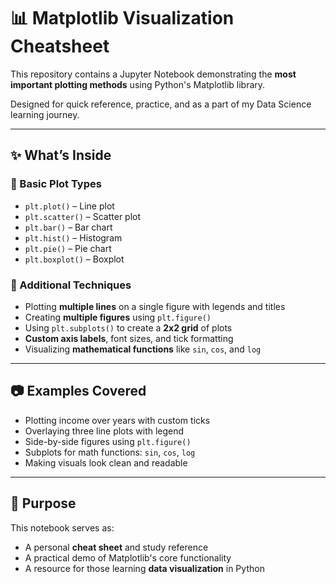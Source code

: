 # 📊 Matplotlib Visualization Cheatsheet

This repository contains a Jupyter Notebook demonstrating the **most important plotting methods** using Python's Matplotlib library.

Designed for quick reference, practice, and as a part of my Data Science learning journey.

---

## ✨ What’s Inside

### 📌 Basic Plot Types

- `plt.plot()` – Line plot  
- `plt.scatter()` – Scatter plot  
- `plt.bar()` – Bar chart  
- `plt.hist()` – Histogram  
- `plt.pie()` – Pie chart  
- `plt.boxplot()` – Boxplot  

### 🧠 Additional Techniques

- Plotting **multiple lines** on a single figure with legends and titles  
- Creating **multiple figures** using `plt.figure()`  
- Using `plt.subplots()` to create a **2x2 grid** of plots  
- **Custom axis labels**, font sizes, and tick formatting  
- Visualizing **mathematical functions** like `sin`, `cos`, and `log`  

---

## 📷 Examples Covered

- Plotting income over years with custom ticks  
- Overlaying three line plots with legend  
- Side-by-side figures using `plt.figure()`  
- Subplots for math functions: `sin`, `cos`, `log`  
- Making visuals look clean and readable  

---

## 🎯 Purpose

This notebook serves as:

- A personal **cheat sheet** and study reference  
- A practical demo of Matplotlib's core functionality  
- A resource for those learning **data visualization** in Python  
